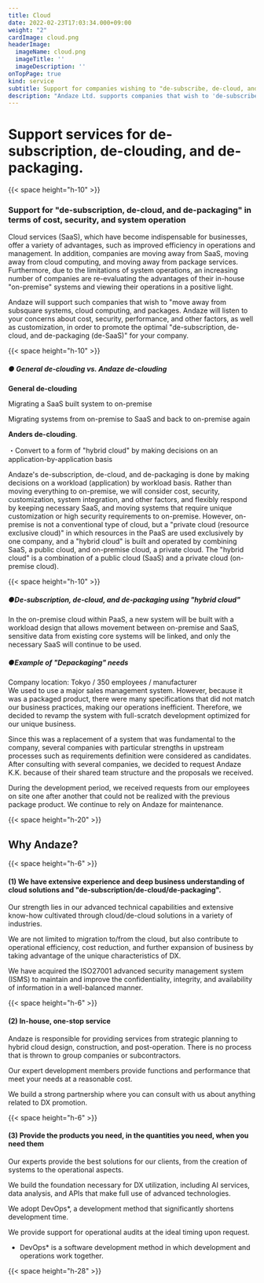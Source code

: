 ```yaml
---
title: Cloud
date: 2022-02-23T17:03:34.000+09:00
weight: "2"
cardImage: cloud.png
headerImage:
  imageName: cloud.png
  imageTitle: ''
  imageDescription: ''
onTopPage: true
kind: service
subtitle: Support for companies wishing to "de-subscribe, de-cloud, and de-package" to improve ROI
description: "Andaze Ltd. supports companies that wish to 'de-subscribe, de-cloud, and de-package' from the perspectives of cost, security, and system operation. Our experts will propose the best solution for you, from the creation of the system to its operation."
---
```

# **Support services for de-subscription, de-clouding, and de-packaging**.

{{< space height="h-10" >}}

### Support for "de-subscription, de-cloud, and de-packaging" in terms of cost, security, and system operation

Cloud services (SaaS), which have become indispensable for businesses, offer a variety of advantages, such as improved efficiency in operations and management. In addition, companies are moving away from SaaS, moving away from cloud computing, and moving away from package services. Furthermore, due to the limitations of system operations, an increasing number of companies are re-evaluating the advantages of their in-house "on-premise" systems and viewing their operations in a positive light.

Andaze will support such companies that wish to "move away from subsquare systems, cloud computing, and packages. Andaze will listen to your concerns about cost, security, performance, and other factors, as well as customization, in order to promote the optimal "de-subscription, de-cloud, and de-packaging (de-SaaS)" for your company.

{{< space height="h-10" >}}

##### **● General de-clouding vs. Andaze de-clouding**

**General de-clouding**

Migrating a SaaS built system to on-premise

Migrating systems from on-premise to SaaS and back to on-premise again

**Anders de-clouding**.

・Convert to a form of "hybrid cloud" by making decisions on an application-by-application basis

Andaze's de-subscription, de-cloud, and de-packaging is done by making decisions on a workload (application) by workload basis. Rather than moving everything to on-premise, we will consider cost, security, customization, system integration, and other factors, and flexibly respond by keeping necessary SaaS, and moving systems that require unique customization or high security requirements to on-premise. However, on-premise is not a conventional type of cloud, but a "private cloud (resource exclusive cloud)" in which resources in the PaaS are used exclusively by one company, and a "hybrid cloud" is built and operated by combining SaaS, a public cloud, and on-premise cloud, a private cloud. The "hybrid cloud" is a combination of a public cloud (SaaS) and a private cloud (on-premise cloud).

{{< space height="h-10" >}}

##### ●De-subscription, de-cloud, and de-packaging using "hybrid cloud"

In the on-premise cloud within PaaS, a new system will be built with a workload design that allows movement between on-premise and SaaS, sensitive data from existing core systems will be linked, and only the necessary SaaS will continue to be used.

##### ●Example of "Depackaging" needs

Company location: Tokyo / 350 employees / manufacturer  
 We used to use a major sales management system. However, because it was a packaged product, there were many specifications that did not match our business practices, making our operations inefficient. Therefore, we decided to revamp the system with full-scratch development optimized for our unique business.

Since this was a replacement of a system that was fundamental to the company, several companies with particular strengths in upstream processes such as requirements definition were considered as candidates. After consulting with several companies, we decided to request Andaze K.K. because of their shared team structure and the proposals we received.

During the development period, we received requests from our employees on site one after another that could not be realized with the previous package product. We continue to rely on Andaze for maintenance.

{{< space height="h-20" >}}

## Why Andaze?

{{< space height="h-6" >}}

#### (1) We have extensive experience and deep business understanding of cloud solutions and "de-subscription/de-cloud/de-packaging".

Our strength lies in our advanced technical capabilities and extensive know-how cultivated through cloud/de-cloud solutions in a variety of industries.

We are not limited to migration to/from the cloud, but also contribute to operational efficiency, cost reduction, and further expansion of business by taking advantage of the unique characteristics of DX.

We have acquired the ISO27001 advanced security management system (ISMS) to maintain and improve the confidentiality, integrity, and availability of information in a well-balanced manner.

{{< space height="h-6" >}}

#### (2) In-house, one-stop service

Andaze is responsible for providing services from strategic planning to hybrid cloud design, construction, and post-operation. There is no process that is thrown to group companies or subcontractors.

Our expert development members provide functions and performance that meet your needs at a reasonable cost.

We build a strong partnership where you can consult with us about anything related to DX promotion.

{{< space height="h-6" >}}

#### (3) Provide the products you need, in the quantities you need, when you need them

Our experts provide the best solutions for our clients, from the creation of systems to the operational aspects.

We build the foundation necessary for DX utilization, including AI services, data analysis, and APIs that make full use of advanced technologies.

We adopt DevOps*, a development method that significantly shortens development time.

We provide support for operational audits at the ideal timing upon request.

* DevOps* is a software development method in which development and operations work together.

{{< space height="h-28" >}}
